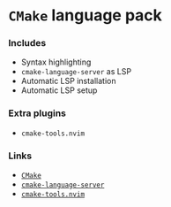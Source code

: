 # `CMake` language pack

### Includes

- Syntax highlighting
- `cmake-language-server` as LSP
- Automatic LSP installation
- Automatic LSP setup

### Extra plugins

- `cmake-tools.nvim`

### Links

- [`CMake`](https://cmake.org/)
- [`cmake-language-server`](https://github.com/regen100/cmake-language-server)
- [`cmake-tools.nvim`](https://github.com/Civitasv/cmake-tools.nvim)
